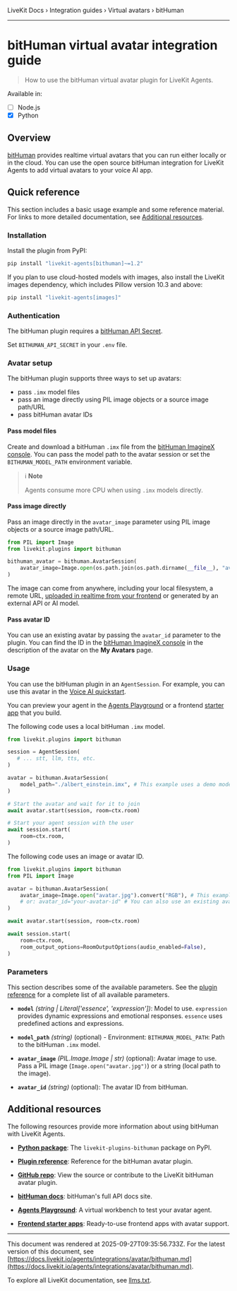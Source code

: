 LiveKit Docs › Integration guides › Virtual avatars › bitHuman

---

# bitHuman virtual avatar integration guide

> How to use the bitHuman virtual avatar plugin for LiveKit Agents.

Available in:
- [ ] Node.js
- [x] Python

## Overview

[bitHuman](https://www.bithuman.ai/) provides realtime virtual avatars that you can run either locally or in the cloud. You can use the open source bitHuman integration for LiveKit Agents to add virtual avatars to your voice AI app.

## Quick reference

This section includes a basic usage example and some reference material. For links to more detailed documentation, see [Additional resources](#additional-resources).

### Installation

Install the plugin from PyPI:

```bash
pip install "livekit-agents[bithuman]~=1.2"

```

If you plan to use cloud-hosted models with images, also install the LiveKit images dependency, which includes Pillow version 10.3 and above:

```bash
pip install "livekit-agents[images]"

```

### Authentication

The bitHuman plugin requires a [bitHuman API Secret](https://imaginex.bithuman.ai/#api).

Set `BITHUMAN_API_SECRET` in your `.env` file.

### Avatar setup

The bitHuman plugin supports three ways to set up avatars:

- pass `.imx` model files
- pass an image directly using PIL image objects or a source image path/URL
- pass bitHuman avatar IDs

#### Pass model files

Create and download a bitHuman `.imx` file from the [bitHuman ImagineX console](https://imaginex.bithuman.ai). You can pass the model path to the avatar session or set the `BITHUMAN_MODEL_PATH` environment variable.

> ℹ️ **Note**
> 
> Agents consume more CPU when using `.imx` models directly.

#### Pass image directly

Pass an image directly in the `avatar_image` parameter using PIL image objects or a source image path/URL.

```python
from PIL import Image
from livekit.plugins import bithuman

bithuman_avatar = bithuman.AvatarSession(
    avatar_image=Image.open(os.path.join(os.path.dirname(__file__), "avatar.jpg")),
)

```

The image can come from anywhere, including your local filesystem, a remote URL, [uploaded in realtime from your frontend](https://docs.livekit.io/home/client/data/byte-streams.md#sending-files) or generated by an external API or AI model.

#### Pass avatar ID

You can use an existing avatar by passing the `avatar_id` parameter to the plugin. You can find the ID in the [bitHuman ImagineX console](https://imaginex.bithuman.ai) in the description of the avatar on the **My Avatars** page.

### Usage

You can use the bitHuman plugin in an `AgentSession`. For example, you can use this avatar in the [Voice AI quickstart](https://docs.livekit.io/agents/start/voice-ai.md).

You can preview your agent in the [Agents Playground](https://docs.livekit.io/agents/start/playground.md) or a frontend [starter app](https://docs.livekit.io/agents/start/frontend.md#starter-apps) that you build.

The following code uses a local bitHuman `.imx` model.

```python
from livekit.plugins import bithuman

session = AgentSession(
   # ... stt, llm, tts, etc.
)

avatar = bithuman.AvatarSession(
    model_path="./albert_einstein.imx", # This example uses a demo model installed in the current directory
)

# Start the avatar and wait for it to join
await avatar.start(session, room=ctx.room)

# Start your agent session with the user
await session.start(
    room=ctx.room,
)

```

The following code uses an image or avatar ID.

```python
from livekit.plugins import bithuman
from PIL import Image

avatar = bithuman.AvatarSession(
    avatar_image=Image.open("avatar.jpg").convert("RGB"), # This example uses an image in the current directory.
    # or: avatar_id="your-avatar-id" # You can also use an existing avatar ID.
)

await avatar.start(session, room=ctx.room)

await session.start(
    room=ctx.room,
    room_output_options=RoomOutputOptions(audio_enabled=False),
)

```

### Parameters

This section describes some of the available parameters. See the [plugin reference](https://docs.livekit.io/reference/python/v1/livekit/plugins/bithuman/index.html.md#livekit.plugins.bithuman.AvatarSession) for a complete list of all available parameters.

- **`model`** _(string | Literal['essence', 'expression'])_: Model to use. `expression` provides dynamic expressions and emotional responses. `essence` uses predefined actions and expressions.

- **`model_path`** _(string)_ (optional) - Environment: `BITHUMAN_MODEL_PATH`: Path to the bitHuman `.imx` model.

- **`avatar_image`** _(PIL.Image.Image | str)_ (optional): Avatar image to use. Pass a PIL image (`Image.open("avatar.jpg")`) or a string (local path to the image).

- **`avatar_id`** _(string)_ (optional): The avatar ID from bitHuman.

## Additional resources

The following resources provide more information about using bitHuman with LiveKit Agents.

- **[Python package](https://pypi.org/project/livekit-plugins-bithuman/)**: The `livekit-plugins-bithuman` package on PyPI.

- **[Plugin reference](https://docs.livekit.io/reference/python/v1/livekit/plugins/bithuman.md)**: Reference for the bitHuman avatar plugin.

- **[GitHub repo](https://github.com/livekit/agents/tree/main/livekit-plugins/livekit-plugins-bithuman)**: View the source or contribute to the LiveKit bitHuman avatar plugin.

- **[bitHuman docs](https://sdk.docs.bithuman.ai)**: bitHuman's full API docs site.

- **[Agents Playground](https://docs.livekit.io/agents/start/playground.md)**: A virtual workbench to test your avatar agent.

- **[Frontend starter apps](https://docs.livekit.io/agents/start/frontend.md#starter-apps)**: Ready-to-use frontend apps with avatar support.

---

This document was rendered at 2025-09-27T09:35:56.733Z.
For the latest version of this document, see [https://docs.livekit.io/agents/integrations/avatar/bithuman.md](https://docs.livekit.io/agents/integrations/avatar/bithuman.md).

To explore all LiveKit documentation, see [llms.txt](https://docs.livekit.io/llms.txt).